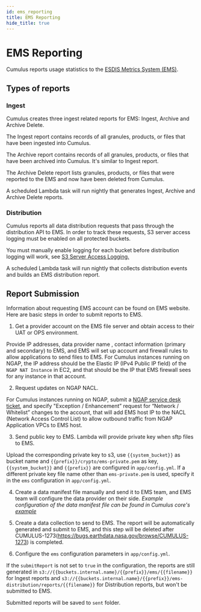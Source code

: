 ```yaml
---
id: ems_reporting
title: EMS Reporting
hide_title: true
---
```


# EMS Reporting
Cumulus reports usage statistics to the [ESDIS Metrics System (EMS)](https://earthdata.nasa.gov/about/science-system-description/eosdis-components/esdis-metrics-system-ems).

## Types of reports

### Ingest

Cumulus creates three ingest related reports for EMS: Ingest, Archive and Archive Delete.

The Ingest report contains records of all granules, products, or files that have been ingested into Cumulus.

The Archive report contains records of all granules, products, or files that have been archived into Cumulus.  It's similar to Ingest report.

The Archive Delete report lists granules, products, or files that were reported to the EMS and now have been deleted from Cumulus.

A scheduled Lambda task will run nightly that generates Ingest, Archive and Archive Delete reports.

### Distribution

Cumulus reports all data distribution requests that pass through the distribution API to EMS. In order to track these requests, S3 server access logging must be enabled on all protected buckets.

You must manually enable logging for each bucket before distribution logging will work, see [S3 Server Access Logging.](./deployment/server_access_logging.md)

A scheduled Lambda task will run nightly that collects distribution events and builds an EMS distribution report.

## Report Submission

Information about requesting EMS account can be found on EMS website.  Here are basic steps in order to submit reports to EMS.

1. Get a provider account on the EMS file server and obtain access to their UAT or OPS environment.

Provide IP addresses, data provider name , contact information (primary and secondary) to EMS, and EMS will set up account and firewall rules to allow applications to send files to EMS.
For Cumulus instances running on NGAP, the IP address should be the Elastic IP (IPv4 Public IP field) of the `NGAP NAT Instance` in EC2, and that should be the IP that EMS firewall sees for any instance in that account.

2. Request updates on NGAP NACL.

For Cumulus instances running on NGAP, submit a [NGAP service desk ticket](https://bugs.earthdata.nasa.gov/servicedesk/customer/portals), and specify "Exception / Enhancement” request for “Network / Whitelist” changes to the account, that will add EMS host IP to the NACL (Network Access Control List) to allow outbound traffic from NGAP Application VPCs to EMS host.

3. Send public key to EMS. Lambda will provide private key when sftp files to EMS.

Upload the corresponding private key to s3, use `{{system_bucket}}` as bucket name and `{{prefix}}/crypto/ems-private.pem` as key,  `{{system_bucket}}` and `{{prefix}}` are configured in `app/config.yml`.  If a different private key file name other than `ems-private.pem` is used, specify it in the `ems` configuration in `app/config.yml`.

4. Create a data manifest file manually and send it to EMS team, and EMS team will configure the data provider on their side.  _Example configuration of the data manifest file can be found in Cumulus core's [example](https://github.com/nasa/cumulus/blob/master/example/data/ems)_

5. Create a data collection to send to EMS.  The report will be automatically generated and submit to EMS, and this step will be deleted after CUMULUS-1273(https://bugs.earthdata.nasa.gov/browse/CUMULUS-1273) is completed.

6. Configure the `ems` configuration parameters in `app/config.yml`.

If the `submitReport` is not set to `true` in the configuration, the reports are still generated in `s3://{{buckets.internal.name}/{{prefix}}/ems/{{filename}}` for Ingest reports and `s3://{{buckets.internal.name}/{{prefix}}/ems-distribution/reports/{{filename}}` for Distribution reports, but won't be submitted to EMS.

Submitted reports will be saved to `sent` folder.
